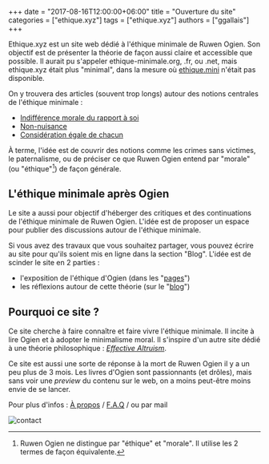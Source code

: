 +++
date = "2017-08-16T12:00:00+06:00"
title = "Ouverture du site"
categories = ["ethique.xyz"]
tags = ["ethique.xyz"]
authors = ["ggallais"]
+++

Ethique.xyz est un site web dédié à l'éthique minimale de Ruwen Ogien. Son objectif est de présenter la théorie de façon aussi claire et accessible que possible. Il aurait pu s'appeler ethique-minimale.org, .fr, ou .net, mais ethique.xyz était plus "minimal", dans la mesure où [ethique.mini](http://ethique.mini) n'était pas disponible.

On y trouvera des articles (souvent trop longs) autour des notions centrales de l'éthique minimale :

* [Indifférence morale du rapport à soi](/page/indifference-morale-rapport-a-soi)
* [Non-nuisance](/page/principe-non-nuisance)
* [Considération égale de chacun](/page/egale-consideration-de-chacun)

À terme, l'idée est de couvrir des notions comme les crimes sans victimes, le paternalisme, ou de préciser ce que Ruwen Ogien entend par "morale" (ou "éthique"[^1]) de façon générale.

## L'éthique minimale après Ogien

Le site a aussi pour objectif d'héberger des critiques et des continuations de l'éthique minimale de Ruwen Ogien. L'idée est de proposer un espace pour publier des discussions autour de l'éthique minimale.

Si vous avez des travaux que vous souhaitez partager, vous pouvez écrire au site pour qu'ils soient mis en ligne dans la section "Blog". L'idée est de scinder le site en 2 parties :

* l'exposition de l'éthique d'Ogien (dans les "[pages](/page/)")
* les réflexions autour de cette théorie (sur le "[blog](/blog/)")

## Pourquoi ce site ?

Ce site cherche à faire connaître et faire vivre l'éthique minimale. Il incite à lire Ogien et à adopter le minimalisme moral. Il s'inspire d'un autre site dédié à une théorie philosophique : *[Effective Altruism](https://www.effectivealtruism.org/)*.

Ce site est aussi une sorte de réponse à la mort de Ruwen Ogien il y a un peu plus de 3 mois. Les livres d'Ogien sont passionnants (et drôles), mais sans voir une *preview* du contenu sur le web, on a moins peut-être moins envie de se lancer.

Pour plus d'infos : [À propos](/page/a-propos) / [F.A.Q](/page/faq) / ou par mail

![contact](/media/contact.png)

[^1]: Ruwen Ogien ne distingue par "éthique" et "morale". Il utilise les 2 termes de façon équivalente.
